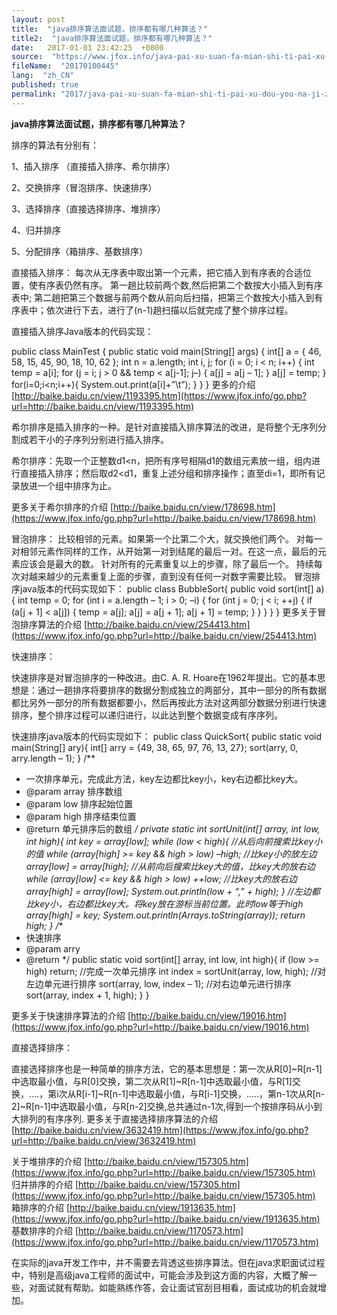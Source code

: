 ```yaml
---
layout: post
title:  "java排序算法面试题，排序都有哪几种算法？"
title2:  "java排序算法面试题，排序都有哪几种算法？"
date:   2017-01-01 23:42:25  +0800
source:  "https://www.jfox.info/java-pai-xu-suan-fa-mian-shi-ti-pai-xu-dou-you-na-ji-zhong-suan-fa.html"
fileName:  "20170100445"
lang:  "zh_CN"
published: true
permalink: "2017/java-pai-xu-suan-fa-mian-shi-ti-pai-xu-dou-you-na-ji-zhong-suan-fa.html"
---
```




**java排序算法面试题，排序都有哪几种算法？**

排序的算法有分别有：

1、插入排序 （直接插入排序、希尔排序）

2、交换排序（冒泡排序、快速排序）

3、选择排序（直接选择排序、堆排序）

4、归并排序

5、分配排序（箱排序、基数排序）

直接插入排序：
每次从无序表中取出第一个元素，把它插入到有序表的合适位置，使有序表仍然有序。
第一趟比较前两个数,然后把第二个数按大小插入到有序表中; 第二趟把第三个数据与前两个数从前向后扫描，把第三个数按大小插入到有序表中；依次进行下去，进行了(n-1)趟扫描以后就完成了整个排序过程。

直接插入排序Java版本的代码实现：

public class MainTest {
public static void main(String[] args) {
int[] a = { 46, 58, 15, 45, 90, 18, 10, 62 };
int n = a.length;
int i, j;
for (i = 0; i < n; i++) {
int temp = a[i];
for (j = i; j > 0 && temp < a[j-1]; j–) {
a[j] = a[j – 1];
}
a[j] = temp;
}
for(i=0;i<n;i++){
System.out.print(a[i]+”\t”);
}
}
}
更多的介绍 [http://baike.baidu.cn/view/1193395.htm](https://www.jfox.info/go.php?url=http://baike.baidu.cn/view/1193395.htm)

希尔排序是插入排序的一种。是针对直接插入排序算法的改进，是将整个无序列分割成若干小的子序列分别进行插入排序。

希尔排序：先取一个正整数d1<n，把所有序号相隔d1的数组元素放一组，组内进行直接插入排序；然后取d2<d1，重复上述分组和排序操作；直至di=1，即所有记录放进一个组中排序为止。

更多关于希尔排序的介绍 [http://baike.baidu.cn/view/178698.htm](https://www.jfox.info/go.php?url=http://baike.baidu.cn/view/178698.htm)

冒泡排序：
比较相邻的元素。如果第一个比第二个大，就交换他们两个。
对每一对相邻元素作同样的工作，从开始第一对到结尾的最后一对。在这一点，最后的元素应该会是最大的数。
针对所有的元素重复以上的步骤，除了最后一个。
持续每次对越来越少的元素重复上面的步骤，直到没有任何一对数字需要比较。
冒泡排序java版本的代码实现如下：
public class BubbleSort{
public void sort(int[] a) {
int temp = 0;
for (int i = a.length – 1; i > 0; –i) {
for (int j = 0; j < i; ++j) {
if (a[j + 1] < a[j]) {
temp = a[j];
a[j] = a[j + 1];
a[j + 1] = temp;
}
}
}
}
}
更多关于冒泡排序算法的介绍 [http://baike.baidu.cn/view/254413.htm](https://www.jfox.info/go.php?url=http://baike.baidu.cn/view/254413.htm)

快速排序：

快速排序是对冒泡排序的一种改进。由C. A. R. Hoare在1962年提出。它的基本思想是：通过一趟排序将要排序的数据分割成独立的两部分，其中一部分的所有数据都比另外一部分的所有数据都要小，然后再按此方法对这两部分数据分别进行快速排序，整个排序过程可以递归进行，以此达到整个数据变成有序序列。

快速排序java版本的代码实现如下：
public class QuickSort{
public static void main(String[] ary){
int[] arry = {49, 38, 65, 97, 76, 13, 27};
sort(arry, 0, arry.length – 1);
}
/**
* 一次排序单元，完成此方法，key左边都比key小，key右边都比key大。
* @param array 排序数组
* @param low 排序起始位置
* @param high 排序结束位置
* @return 单元排序后的数组
*/
private static int sortUnit(int[] array, int low, int high){
int key = array[low];
while (low < high){
//从后向前搜索比key小的值
while (array[high] >= key && high > low)
–high;
//比key小的放左边
array[low] = array[high];
//从前向后搜索比key大的值，比key大的放右边
while (array[low] <= key && high > low)
++low;
//比key大的放右边
array[high] = array[low];
System.out.println(low + “,” + high);
}
//左边都比key小，右边都比key大。将key放在游标当前位置。此时low等于high
array[high] = key;
System.out.println(Arrays.toString(array));
return high;
}
/**
* 快速排序
* @param arry
* @return
*/
public static void sort(int[] array, int low, int high){
if (low >= high) return;
//完成一次单元排序
int index = sortUnit(array, low, high);
//对左边单元进行排序
sort(array, low, index – 1);
//对右边单元进行排序
sort(array, index + 1, high);
}
}

更多关于快速排序算法的介绍 [http://baike.baidu.cn/view/19016.htm](https://www.jfox.info/go.php?url=http://baike.baidu.cn/view/19016.htm)

直接选择排序：

直接选择排序也是一种简单的排序方法，它的基本思想是：第一次从R[0]~R[n-1]中选取最小值，与R[0]交换，第二次从R[1]~R[n-1]中选取最小值，与R[1]交换，….，第i次从R[i-1]~R[n-1]中选取最小值，与R[i-1]交换，…..，第n-1次从R[n-2]~R[n-1]中选取最小值，与R[n-2]交换,总共通过n-1次,得到一个按排序码从小到大排列的有序序列.
更多关于直接选择排序算法的介绍 [http://baike.baidu.cn/view/3632419.htm](https://www.jfox.info/go.php?url=http://baike.baidu.cn/view/3632419.htm)

关于堆排序的介绍 [http://baike.baidu.cn/view/157305.htm](https://www.jfox.info/go.php?url=http://baike.baidu.cn/view/157305.htm)
归并排序的介绍 [http://baike.baidu.cn/view/157305.htm](https://www.jfox.info/go.php?url=http://baike.baidu.cn/view/157305.htm)
箱排序的介绍 [http://baike.baidu.cn/view/1913635.htm](https://www.jfox.info/go.php?url=http://baike.baidu.cn/view/1913635.htm)
基数排序的介绍 [http://baike.baidu.cn/view/1170573.htm](https://www.jfox.info/go.php?url=http://baike.baidu.cn/view/1170573.htm)

在实际的java开发工作中，并不需要去背透这些排序算法。但在java求职面试过程中，特别是高级java工程师的面试中，可能会涉及到这方面的内容，大概了解一些，对面试就有帮助。如能熟练作答，会让面试官刮目相看，面试成功的机会就增加。
